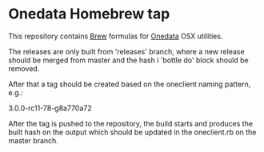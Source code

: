 # Onedata Homebrew tap

This repository contains [Brew](http://brew.sh/) formulas for [Onedata](https://onedata.org) OSX utilities.

The releases are only built from 'releases' branch, where a new release
should be merged from master and the hash i 'bottle do' block should be removed.

After that a tag should be created based on the oneclient naming pattern, e.g.:

3.0.0-rc11-78-g8a770a72

After the tag is pushed to the repository, the build starts and produces the
built hash on the output which should be updated in the oneclient.rb on the
master branch.
